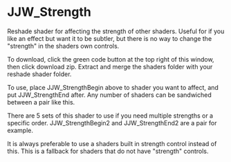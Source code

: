 # JJW_Strength
Reshade shader for affecting the strength of other shaders. Useful for if you like an effect but want it to be subtler, but there is no way to change the "strength" in the shaders own controls.

To download, click the green code button at the top right of this window, then click download zip. Extract and merge the shaders folder with your reshade shader folder.

To use, place JJW_StrengthBegin above to shader you want to affect, and put JJW_StrengthEnd after. Any number of shaders can be sandwiched between a pair like this.

There are 5 sets of this shader to use if you need multiple strengths or a specific order. JJW_StrengthBegin2 and JJW_StrengthEnd2 are a pair for example.

It is always preferable to use a shaders built in strength control instead of this. This is a fallback for shaders that do not have "strength" controls.
